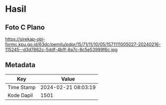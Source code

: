 # Hasil

## Foto C Plano

https://sirekap-obj-formc.kpu.go.id/63dc/pemilu/pdpr/15/71/11/10/05/1571111005027-20240216-115245--d3d7862c-5ddf-4b1f-8a7c-8c5e53999f6c.jpg


## Metadata

| Key        | Value               |
| ---------- | ------------------- |
| Time Stamp | 2024-02-21 08:03:19 |
| Kode Dapil | 1501                |



